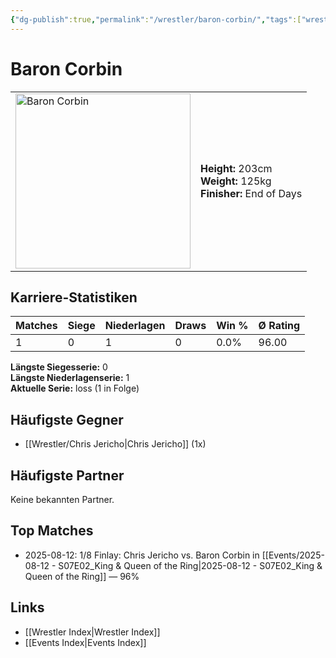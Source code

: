 ```yaml
---
{"dg-publish":true,"permalink":"/wrestler/baron-corbin/","tags":["wrestler"],"noteIcon":"","created":"2025-08-11T09:33:17.693+02:00"}
---
```



# Baron Corbin

<table>
<tr>
<td><img src="Baron Corbin.png" width="280" alt="Baron Corbin"></td>
<td>
<b>Height:</b> 203cm<br>
<b>Weight:</b> 125kg<br>
<b>Finisher:</b> End of Days<br>
</td>
</tr>
</table>

## Karriere-Statistiken

| Matches | Siege | Niederlagen | Draws | Win % | Ø Rating |
|---------|-------|-------------|-------|-------|-----------|
| 1 | 0 | 1 | 0 | 0.0% | 96.00 |

**Längste Siegesserie:** 0<br>**Längste Niederlagenserie:** 1<br>**Aktuelle Serie:** loss (1 in Folge)


## Häufigste Gegner
- [[Wrestler/Chris Jericho\|Chris Jericho]] (1x)

## Häufigste Partner
Keine bekannten Partner.

## Top Matches
- 2025-08-12: 1/8 Finlay: Chris Jericho vs. Baron Corbin in [[Events/2025-08-12 - S07E02_King & Queen of the Ring\|2025-08-12 - S07E02_King & Queen of the Ring]] — 96%

## Links
- [[Wrestler Index\|Wrestler Index]]
- [[Events Index\|Events Index]]
